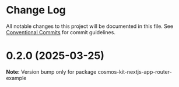 # Change Log

All notable changes to this project will be documented in this file.
See [Conventional Commits](https://conventionalcommits.org) for commit guidelines.

# 0.2.0 (2025-03-25)

**Note:** Version bump only for package cosmos-kit-nextjs-app-router-example
